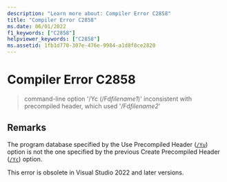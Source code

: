 ```yaml
---
description: "Learn more about: Compiler Error C2858"
title: "Compiler Error C2858"
ms.date: 06/01/2022
f1_keywords: ["C2858"]
helpviewer_keywords: ["C2858"]
ms.assetid: 1fb1d770-307e-476e-9984-a1d8f8ce2820
---
```

# Compiler Error C2858

> command-line option '/Yc (/Fd*filename1*)' inconsistent with precompiled header, which used '/Fd*filename2*'

## Remarks

The program database specified by the Use Precompiled Header ([`/Yu`](../../build/reference/yu-use-precompiled-header-file.md)) option is not the one specified by the previous Create Precompiled Header ([`/Yc`](../../build/reference/yc-create-precompiled-header-file.md)) option.

This error is obsolete in Visual Studio 2022 and later versions.
